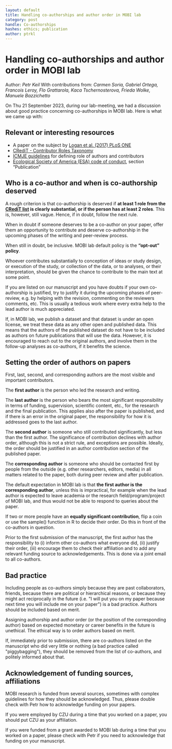 ```yaml
---
layout: default
title: Handling co-authorships and author order in MOBI lab
category: post
handle: Co-authorships
hashes: ethics; publication
author: ptrkl
---
```


<div class="bigspacer"></div>

# Handling co-authorships and author order in MOBI lab

Author: *Petr Keil*
With contributions from: *Carmen Soria, Gabriel Ortega, Francois Leroy, Flo Grattarola, Kaca Tschernosterova, Frieda Wolke, Manuele Bazzichetto*

On Thu 21 September 2023, during our lab-meeting, we had a discussion about good practice concerning co-authorships in MOBI lab. Here is what we came up with: 

## Relevant or interesting resources

- A paper on the subject by [Logan et al. (2017) PLoS ONE](https://journals.plos.org/plosone/article?id=10.1371/journal.pone.0179956#pone.0179956.ref011)
- [CRediT - Contributor Roles Taxonomy](https://credit.niso.org/)
- [ICMJE guidelines](https://www.icmje.org/recommendations/browse/roles-and-responsibilities/defining-the-role-of-authors-and-contributors.html) for defining role of authors and contributors 
- [Ecological Society of America (ESA) code of conduct](https://www.esa.org/about/code-of-ethics/), section “Publication”

## Who is a co-author and when is co-authorship deserved

A rough criterion is that co-authorship is deserved if **at least 1 role from the [CRediT list](ttps://credit.niso.org/) is clearly substantial, or if the person has at least 2 roles**. This is, however, still vague. Hence, if in doubt, follow the next rule.

When in doubt if someone deserves to be a co-author on your paper, offer them an opportunity to contribute and deserve co-authorship in the upcoming phases of the writing and peer-review process.

When still in doubt, be inclusive. MOBI lab default policy is the **“opt-out” policy**.

Whoever contributes substantially to conception of ideas or study design, or execution of the study, or collection of the data, or to analyses, or their interpretation, should be given the chance to contribute to the main text at some point.

If you are listed on our manuscript and you have doubts if your own co-authorship is justified, try to justify it during the upcoming phases of peer-review, e.g. by helping with the revision, commenting on the reviewers comments, etc. This is usually a tedious work where every extra help to the lead author is much appreciated.

If, in MOBI lab, we publish a dataset and that dataset is under an open license, we treat these data as any other open and published data. This means that the authors of the published dataset do not have to be included as authors on future publications that will use the data. However, it is encouraged to reach out to the original authors, and involve them in the follow-up analyses as co-authors, if it benefits the science.

## Setting the order of authors on papers

First, last, second, and corresponding authors are the most visible and important contributors.

The **first author** is the person who led the research and writing. 

The **last author** is the person who bears the most significant responsibility in terms of funding, supervision, scientific content, etc., for the research and the final publication. This applies also after the paper is published, and if there is an error in the original paper, the responsibility for how it is addressed goes to the last author. 

The **second author** is someone who still contributed significantly, but less than the first author. The significance of contribution declines with author order, although this is not a strict rule, and exceptions are possible. Ideally, the order should be justified in an author contribution section of the published paper.

The **corresponding author** is someone who should be contacted first by people from the outside (e.g. other researchers, editors, media) in all matters related to the paper, both during peer review and after publication. 

The default expectation in MOBI lab is that **the first author is the corresponding author**, unless this is impractical, for example when the lead author is expected to leave academia or the research field/program/project of MOBI lab, and thus would not be able to respond to queries about the paper.

If two or more people have an **equally significant contribution**, flip a coin or use the sample() function in R to decide their order. Do this in front of the co-authors in question.

Prior to the first submission of the manuscript, the first author has the responsibility to (i) inform other co-authors what everyone did, (ii) justify their order, (iii) encourage them to check their affiliation and to add any relevant funding source to acknowledgements. This is done via a joint email to all co-authors.

## Bad practice

Including people as co-authors simply because they are past collaborators, friends, because there are political or hierarchical reasons, or because they might act reciprocally in the future (i.e. "I will put you on my paper because next time you will include me on your paper") is a bad practice. Authors should be included based on merit. 

Assigning authorship and author order (or the position of the corresponding author) based on expected monetary or career benefits in the future is unethical. The ethical way is to order authors based on merit.

If, immediately prior to submission, there are co-authors listed on the manuscript who did very little or nothing (a bad practice called "piggybagging"), they should be removed from the list of co-authors, and politely informed about that.

## Acknowledgement of funding sources, affiliations

MOBI research is funded from several sources, sometimes with complex guidelines for how they should be acknowledged. Thus, please double check with Petr how to acknowledge funding on your papers.

If you were employed by CZU during a time that you worked on a paper, you should put CZU as your affiliation.

If you were funded from a grant awarded to MOBI lab during a time that you worked on a paper, please check with Petr if you need to acknowledge that funding on your manuscript.


